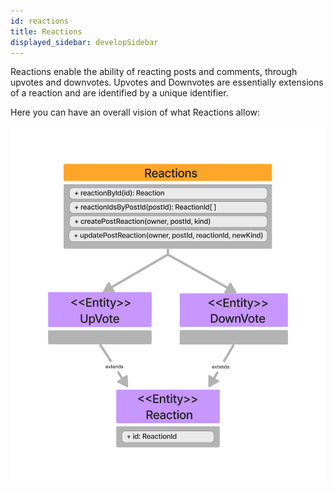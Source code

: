 ```yaml
---
id: reactions
title: Reactions
displayed_sidebar: developSidebar
---
```


Reactions enable the ability of reacting posts and comments, through upvotes and downvotes.
Upvotes and Downvotes are essentially extensions of a reaction and are identified by a unique identifier.

Here you can have an overall vision of what Reactions allow:

![Reactions-UML](../../../../static/img/uml-diagram/reactions.png)

